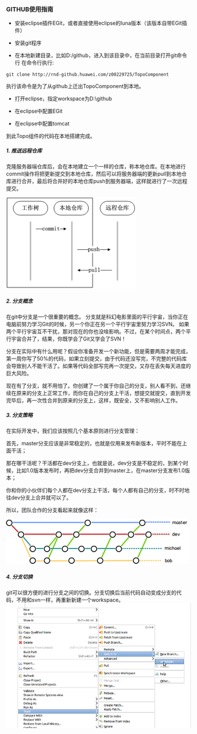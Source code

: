 ### GITHUB使用指南

 - 安装eclipse插件EGit，或者直接使用eclipse的luna版本（该版本自带EGit插件）
 
 - 安装git程序
 
 - 在本地新建目录，比如D:/github，进入到该目录中，在当前目录打开git命令行
  在命令行执行:
  
  ```  
  git clone http://rnd-github.huawei.com/z00229725/TopoComponent
  ```
  
  执行该命令是为了从github上迁出TopoComponent到本地。
 - 打开eclipse，指定workspace为D:\github
 
 - 在eclipse中配置EGit
 
 - 在eclipse中配置tomcat
 
到此Topo组件的代码在本地搭建完成。
 
##### 1. 推送远程仓库  
克隆服务器端仓库后，会在本地建立一个一样的仓库，称本地仓库。在本地进行commit操作将把更新提交到本地仓库，然后可以将服务器端的更新pull到本地仓库进行合并，最后将合并好的本地仓库push到服务器端，这样就进行了一次远程提交。

![推送远程仓库)](img/push.gif)

##### 2. 分支概念
在git中分支是一个很重要的概念。
分支就是科幻电影里面的平行宇宙，当你正在电脑前努力学习Git的时候，另一个你正在另一个平行宇宙里努力学习SVN。
如果两个平行宇宙互不干扰，那对现在的你也没啥影响。不过，在某个时间点，两个平行宇宙合并了，结果，你既学会了Git又学会了SVN！

分支在实际中有什么用呢？假设你准备开发一个新功能，但是需要两周才能完成，第一周你写了50%的代码，如果立刻提交，由于代码还没写完，不完整的代码库会导致别人不能干活了。如果等代码全部写完再一次提交，又存在丢失每天进度的巨大风险。

现在有了分支，就不用怕了。你创建了一个属于你自己的分支，别人看不到，还继续在原来的分支上正常工作，而你在自己的分支上干活，想提交就提交，直到开发完毕后，再一次性合并到原来的分支上，这样，既安全，又不影响别人工作。

##### 3. 分支策略
在实际开发中，我们应该按照几个基本原则进行分支管理：

首先，master分支应该是非常稳定的，也就是仅用来发布新版本，平时不能在上面干活；

那在哪干活呢？干活都在dev分支上，也就是说，dev分支是不稳定的，到某个时候，比如1.0版本发布时，再把dev分支合并到master上，在master分支发布1.0版本；

你和你的小伙伴们每个人都在dev分支上干活，每个人都有自己的分支，时不时地往dev分支上合并就可以了。

所以，团队合作的分支看起来就像这样：

![分支策略](img/branch.png)

##### 4. 分支切换
git可以很方便的进行分支之间的切换。分支切换后当前代码自动变成分支的代码，不用和svn一样，再重新新建一个workspace。
![切换分支](img/switch_branch2.png)

